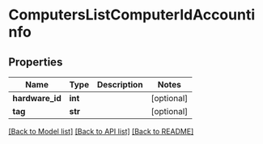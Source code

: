 # ComputersListComputerIdAccountinfo

## Properties
Name | Type | Description | Notes
------------ | ------------- | ------------- | -------------
**hardware_id** | **int** |  | [optional] 
**tag** | **str** |  | [optional] 

[[Back to Model list]](../README.md#documentation-for-models) [[Back to API list]](../README.md#documentation-for-api-endpoints) [[Back to README]](../README.md)

